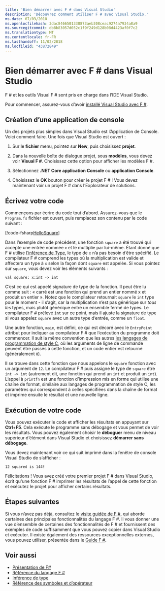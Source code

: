 ```yaml
---
title: 'Bien démarrer avec F # dans Visual Studio'
description: 'Découvrez comment utiliser F # avec Visual Studio.'
ms.date: 07/03/2018
ms.openlocfilehash: 3dac8466501338873aeb308ceac9274a7934a8a9
ms.sourcegitcommit: db8b83057d052c1f9f249d128b08d4423af0f7c2
ms.translationtype: MT
ms.contentlocale: fr-FR
ms.lasthandoff: 11/02/2018
ms.locfileid: "43872849"
---
```

# <a name="get-started-with-f-in-visual-studio"></a>Bien démarrer avec F # dans Visual Studio

F # et les outils Visual F # sont pris en charge dans l’IDE Visual Studio.

Pour commencer, assurez-vous d’avoir [installé Visual Studio avec F #](install-fsharp.md#install-f-with-visual-studio).

## <a name="creating-a-console-application"></a>Création d’une application de console

Un des projets plus simples dans Visual Studio est l’Application de Console.  Voici comment faire.  Une fois que Visual Studio est ouvert :

1. Sur le **fichier** menu, pointez sur **New**, puis choisissez **projet**.

2.  Dans la nouvelle boîte de dialogue projet, sous **modèles**, vous devez voir **Visual F #**.  Choisissez cette option pour afficher les modèles F #.

3. Sélectionnez **.NET Core application Console** ou **application Console**.

3. Choisissez le **OK** bouton pour créer le projet F # !  Vous devez maintenant voir un projet F # dans l’Explorateur de solutions.

## <a name="writing-your-code"></a>Écrivez votre code

Commençons par écrire du code tout d’abord.  Assurez-vous que le `Program.fs` fichier est ouvert, puis remplacez son contenu par le code suivant :

[!code-fsharp[HelloSquare](../../../samples/snippets/fsharp/getting-started/hello-square.fs)]

Dans l’exemple de code précédent, une fonction `square` a été trouvé qui accepte une entrée nommée `x` et le multiplie par lui-même.  Étant donné que F # utilise [l’inférence de Type](../language-reference/type-inference.md), le type de `x` n’a pas besoin d’être spécifié.  Le compilateur F # comprend les types où la multiplication est valide et affectera un type à `x` selon la façon dont `square` est appelée.  Si vous pointez sur `square`, vous devez voir les éléments suivants :

```
val square: x:int -> int
```

C’est ce qui est appelé signature de type de la fonction.  Il peut être lu comme suit : « carré est une fonction qui prend un entier nommé x et produit un entier ».  Notez que le compilateur retournait `square` le `int` type pour le moment - il s’agit, car la multiplication n’est pas générique sur *tous les* types, mais plutôt générique entre un ensemble fermé de types.  Le compilateur F # prélevé `int` sur ce point, mais il ajuste la signature de type si vous appelez `square` avec un autre type d’entrée, comme un `float`.

Une autre fonction, `main`, est défini, ce qui est décoré avec le `EntryPoint` attribut pour indiquer au compilateur F # que l’exécution du programme doit commencer.  Il suit la même convention que les autres [les langages de programmation de style C](https://en.wikipedia.org/wiki/Entry_point#C_and_C.2B.2B), où les arguments de ligne de commande peuvent être passés à cette fonction, et un code entier est retourné (généralement `0`).

Il se trouve dans cette fonction que nous appelons le `square` fonction avec un argument de `12`.  Le compilateur F # puis assigne le type de `square` être `int -> int` (autrement dit, une fonction qui prend un `int` et produit un `int`).  L’appel à `printfn` est une fonction d’impression mis en forme qui utilise une chaîne de format, similaire aux langages de programmation de style C, les paramètres qui correspondent à celles spécifiées dans la chaîne de format et imprime ensuite le résultat et une nouvelle ligne.

## <a name="running-your-code"></a>Exécution de votre code

Vous pouvez exécuter le code et afficher les résultats en appuyant sur **Ctrl**+**F5**.  Cela exécute le programme sans débogage et vous permet de voir les résultats.  Vous pouvez également choisir le **déboguer** menu de niveau supérieur d’élément dans Visual Studio et choisissez **démarrer sans débogage**.

Vous devez maintenant voir ce qui suit imprimé dans la fenêtre de console Visual Studio de s’afficher :

```
12 squared is 144!
```

Félicitations !  Vous avez créé votre premier projet F # dans Visual Studio, écrit qu'une fonction F # imprimer les résultats de l’appel de cette fonction et exécutez le projet pour afficher certains résultats.

## <a name="next-steps"></a>Étapes suivantes

Si vous n’avez pas déjà, consultez le [visite guidée de F #](../tour.md), qui aborde certaines des principales fonctionnalités du langage F #.  Il vous donner une vue d’ensemble de certaines des fonctionnalités de F # et fournissent des exemples de code suffisamment que vous pouvez copier dans Visual Studio et exécuter.  Il existe également des ressources exceptionnelles externes, vous pouvez utiliser, présentée dans le [Guide F #](../index.md).

## <a name="see-also"></a>Voir aussi

- [Présentation de F#](../tour.md)
- [Référence du langage F #](../language-reference/index.md)
- [Inférence de type](../language-reference/type-inference.md)
- [Référence des symboles et d’opérateur](../language-reference/symbol-and-operator-reference/index.md)
